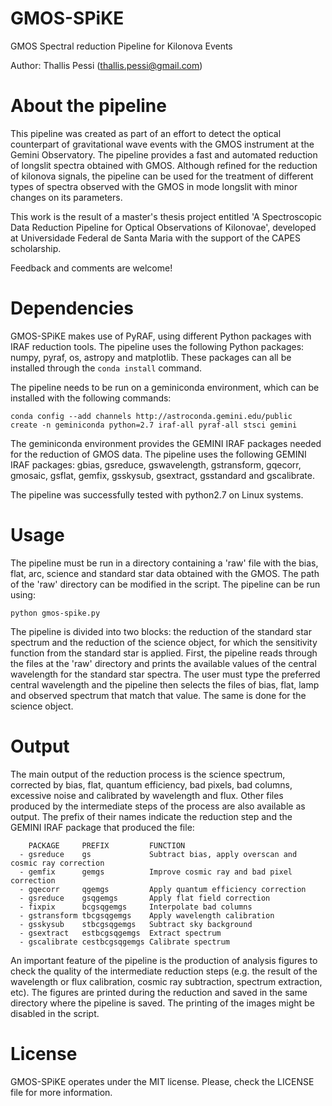 # GMOS-SPiKE
GMOS Spectral reduction Pipeline for Kilonova Events

Author: Thallis Pessi (thallis.pessi@gmail.com)

# About the pipeline
This pipeline was created as part of an effort to detect the optical counterpart of gravitational wave events with the GMOS instrument at the Gemini Observatory. The pipeline provides a fast and automated reduction of longslit spectra obtained with GMOS. Although refined for the reduction of kilonova signals, the pipeline can be used for the treatment of different types of spectra observed with the GMOS in mode longslit with minor changes on its parameters.

This work is the result of a master's thesis project entitled 'A Spectroscopic Data Reduction Pipeline for Optical Observations of Kilonovae', developed at Universidade Federal de Santa Maria with the support of the CAPES scholarship. 

Feedback and comments are welcome!

# Dependencies
GMOS-SPiKE makes use of PyRAF, using different Python packages with IRAF reduction tools. The pipeline uses the following Python packages: numpy, pyraf, os, astropy and matplotlib. These packages can all be installed through the ```conda install``` command.

The pipeline needs to be run on a geminiconda environment, which can be installed with the following commands:

```
conda config --add channels http://astroconda.gemini.edu/public
create -n geminiconda python=2.7 iraf-all pyraf-all stsci gemini
```

The geminiconda environment provides the GEMINI IRAF packages needed for the reduction of GMOS data. The pipeline uses the following GEMINI IRAF packages: gbias, gsreduce, gswavelength, gstransform, gqecorr, gmosaic, gsflat, gemfix, gsskysub, gsextract, gsstandard and gscalibrate. 

The pipeline was successfully tested with python2.7 on Linux systems.

# Usage
The pipeline must be run in a directory containing a 'raw' file with the bias, flat, arc, science and standard star data obtained with the GMOS. The path of the 'raw' directory can be modified in the script. The pipeline can be run using:

```
python gmos-spike.py
```
The pipeline is divided into two blocks: the reduction of the standard star spectrum and the reduction of the science object, for which the sensitivity function from the standard star is applied. First, the pipeline reads through the files at the 'raw' directory and prints the available values of the central wavelength for the standard star spectra. The user must type the preferred central wavelength and the pipeline then selects the files of bias, flat, lamp and observed spectrum that match that value. The same is done for the science object.   

# Output
The main output of the reduction process is the science spectrum, corrected by bias, flat, quantum efficiency, bad pixels, bad columns, excessive noise and calibrated by wavelength and flux. Other files produced by the intermediate steps of the process are also available as output. The prefix of their names indicate the reduction step and the GEMINI IRAF package that produced the file:
        
        PACKAGE     PREFIX         FUNCTION
      - gsreduce    gs             Subtract bias, apply overscan and cosmic ray correction 
      - gemfix      gemgs          Improve cosmic ray and bad pixel correction
      - gqecorr     qgemgs         Apply quantum efficiency correction
      - gsreduce    gsqgemgs       Apply flat field correction 
      - fixpix      bcgsqgemgs     Interpolate bad columns
      - gstransform tbcgsqgemgs    Apply wavelength calibration
      - gsskysub    stbcgsqgemgs   Subtract sky background 
      - gsextract   estbcgsqgemgs  Extract spectrum
      - gscalibrate cestbcgsqgemgs Calibrate spectrum

An important feature of the pipeline is the production of analysis figures to check the quality of the intermediate reduction steps (e.g. the result of the wavelength or flux calibration, cosmic ray subtraction, spectrum extraction, etc). The figures are printed during the reduction and saved in the same directory where the pipeline is saved. The printing of the images might be disabled in the script.

# License 
GMOS-SPiKE operates under the MIT license. Please, check the LICENSE file for more information.

